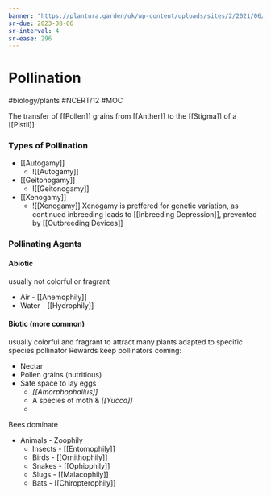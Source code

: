 ```yaml
---
banner: "https://plantura.garden/uk/wp-content/uploads/sites/2/2021/06/bee-pollinating-flower.jpg"
sr-due: 2023-08-06
sr-interval: 4
sr-ease: 296
---
```

# Pollination
#biology/plants #NCERT/12 #MOC 

The transfer of [[Pollen]] grains from [[Anther]] to the [[Stigma]] of a [[Pistil]]

### Types of Pollination
- [[Autogamy]] 
	- ![[Autogamy]]
- [[Geitonogamy]] 
	- ![[Geitonogamy]]
- [[Xenogamy]] 
	- ![[Xenogamy]]
Xenogamy is preffered for genetic variation, as continued inbreeding leads to [[Inbreeding Depression]], prevented by [[Outbreeding Devices]]

### Pollinating Agents
#### Abiotic
usually not colorful or fragrant
- Air - [[Anemophily]]
- Water - [[Hydrophily]]
#### Biotic (more common)
usually colorful and fragrant to attract
many plants adapted to specific species pollinator
Rewards keep pollinators coming:
- Nectar
- Pollen grains (nutritious)
- Safe space to lay eggs 
	- *[[Amorphophallus]]*
	- A species of moth & *[[Yucca]]*
	- 
Bees dominate 
- Animals - Zoophily
	- Insects - [[Entomophily]]
	- Birds - [[Ornithophily]]
	- Snakes - [[Ophiophily]]
	- Slugs - [[Malacophily]]
	- Bats - [[Chiropterophily]]
